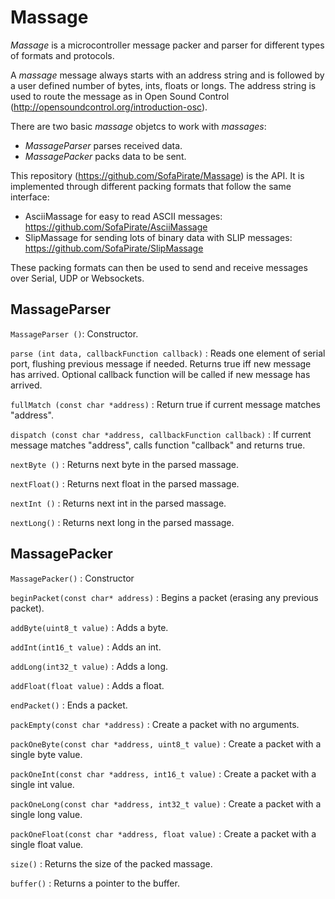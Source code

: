 Massage
=================

*Massage* is a microcontroller message packer and parser for different types of formats and protocols. 

A *massage* message always starts with an address string and is followed by a user defined number of bytes, ints, floats or longs.  The address string is used to route the message as in Open Sound Control (http://opensoundcontrol.org/introduction-osc).

There are two basic *massage* objetcs to work with *massages*:
* *MassageParser* parses received data.
* *MassagePacker* packs data to be sent.


This repository (https://github.com/SofaPirate/Massage) is the API. It is implemented through different packing formats that follow the same interface:
* AsciiMassage for easy to read ASCII messages: https://github.com/SofaPirate/AsciiMassage
* SlipMassage for sending lots of binary data with SLIP messages: https://github.com/SofaPirate/SlipMassage

These packing formats can then be used to send and receive messages over Serial, UDP or Websockets.

MassageParser
-------------

`MassageParser ()`: Constructor.
 
`parse (int data, callbackFunction callback)` : Reads one element of serial port, flushing previous message if needed. Returns true iff new message has arrived. Optional callback function will be called if new message has arrived. 
 
`fullMatch (const char *address)` : Return true if current message matches "address".
 
`dispatch (const char *address, callbackFunction callback)` : If current message matches "address", calls function "callback" and returns true.
 
`nextByte ()` : Returns next byte in the parsed massage.

`nextFloat()` : Returns next float in the parsed massage.

`nextInt ()` : Returns next int in the parsed massage.

`nextLong()` : Returns next long in the parsed massage.
 
MassagePacker
-------------

`MassagePacker()` : Constructor

`beginPacket(const char* address)` : Begins a packet (erasing any previous packet).

`addByte(uint8_t value)` : Adds a byte.

`addInt(int16_t value)` : Adds an int.

`addLong(int32_t value)` : Adds a long.

`addFloat(float value)` : Adds a float.

`endPacket()` : Ends a packet.

`packEmpty(const char *address)` : Create a packet with no arguments.
  
`packOneByte(const char *address, uint8_t value)` : Create a packet with a single byte value.

`packOneInt(const char *address, int16_t value)` : Create a packet with a single int value.

`packOneLong(const char *address, int32_t value)` :   Create a packet with a single long value.

`packOneFloat(const char *address, float value)` : Create a packet with a single float value.

`size()` : Returns the size of the packed massage.

`buffer()` : Returns a pointer to the buffer.



